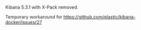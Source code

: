 Kibana 5.3.1 with X-Pack removed.

Temporary workaround for https://github.com/elastic/kibana-docker/issues/27

